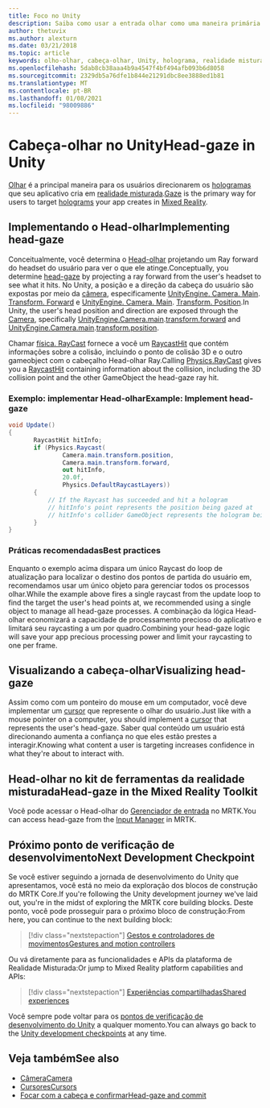 ```yaml
---
title: Foco no Unity
description: Saiba como usar a entrada olhar como uma maneira primária para os usuários visarem os hologramas que seu aplicativo cria em realidade misturada.
author: thetuvix
ms.author: alexturn
ms.date: 03/21/2018
ms.topic: article
keywords: olho-olhar, cabeça-olhar, Unity, holograma, realidade misturada, headset de realidade misturada, headset de realidade mista do Windows, headset de realidade virtual, MRTK, kit de ferramentas de realidade misturada
ms.openlocfilehash: 5dab8cb38aaa4b9a4547f4bf494afb093b6d8058
ms.sourcegitcommit: 2329db5a76dfe1b844e21291dbc8ee3888ed1b81
ms.translationtype: MT
ms.contentlocale: pt-BR
ms.lasthandoff: 01/08/2021
ms.locfileid: "98009886"
---
```

# <a name="head-gaze-in-unity"></a><span data-ttu-id="d2597-104">Cabeça-olhar no Unity</span><span class="sxs-lookup"><span data-stu-id="d2597-104">Head-gaze in Unity</span></span>

<span data-ttu-id="d2597-105">[Olhar](../../design/gaze-and-commit.md) é a principal maneira para os usuários direcionarem os [hologramas](../../discover/hologram.md) que seu aplicativo cria em [realidade misturada](../../discover/mixed-reality.md).</span><span class="sxs-lookup"><span data-stu-id="d2597-105">[Gaze](../../design/gaze-and-commit.md) is the primary way for users to target [holograms](../../discover/hologram.md) your app creates in [Mixed Reality](../../discover/mixed-reality.md).</span></span>

## <a name="implementing-head-gaze"></a><span data-ttu-id="d2597-106">Implementando o Head-olhar</span><span class="sxs-lookup"><span data-stu-id="d2597-106">Implementing head-gaze</span></span>

<span data-ttu-id="d2597-107">Conceitualmente, você determina o [Head-olhar](../../design/gaze-and-commit.md) projetando um Ray forward do headset do usuário para ver o que ele atinge.</span><span class="sxs-lookup"><span data-stu-id="d2597-107">Conceptually, you determine [head-gaze](../../design/gaze-and-commit.md) by projecting a ray forward from the user's headset to see what it hits.</span></span> <span data-ttu-id="d2597-108">No Unity, a posição e a direção da cabeça do usuário são expostas por meio da [câmera](camera-in-unity.md), especificamente [UnityEngine. Camera. Main](https://docs.unity3d.com/ScriptReference/Camera-main.html). [Transform. Forward](https://docs.unity3d.com/ScriptReference/Transform-forward.html) e [UnityEngine. Camera. Main](https://docs.unity3d.com/ScriptReference/Camera-main.html). [Transform. Position](https://docs.unity3d.com/ScriptReference/Transform-position.html).</span><span class="sxs-lookup"><span data-stu-id="d2597-108">In Unity, the user's head position and direction are exposed through the [Camera](camera-in-unity.md), specifically [UnityEngine.Camera.main](https://docs.unity3d.com/ScriptReference/Camera-main.html).[transform.forward](https://docs.unity3d.com/ScriptReference/Transform-forward.html) and [UnityEngine.Camera.main](https://docs.unity3d.com/ScriptReference/Camera-main.html).[transform.position](https://docs.unity3d.com/ScriptReference/Transform-position.html).</span></span>

<span data-ttu-id="d2597-109">Chamar [física. RayCast](https://docs.unity3d.com/ScriptReference/Physics.Raycast.html) fornece a você um [RaycastHit](https://docs.unity3d.com/ScriptReference/RaycastHit.html) que contém informações sobre a colisão, incluindo o ponto de colisão 3D e o outro gameobject com o cabeçalho Head-olhar Ray.</span><span class="sxs-lookup"><span data-stu-id="d2597-109">Calling [Physics.RayCast](https://docs.unity3d.com/ScriptReference/Physics.Raycast.html) gives you a [RaycastHit](https://docs.unity3d.com/ScriptReference/RaycastHit.html) containing information about the collision, including the 3D collision point and the other GameObject the head-gaze ray hit.</span></span>

### <a name="example-implement-head-gaze"></a><span data-ttu-id="d2597-110">Exemplo: implementar Head-olhar</span><span class="sxs-lookup"><span data-stu-id="d2597-110">Example: Implement head-gaze</span></span>

```cs
void Update()
{
       RaycastHit hitInfo;
       if (Physics.Raycast(
               Camera.main.transform.position,
               Camera.main.transform.forward,
               out hitInfo,
               20.0f,
               Physics.DefaultRaycastLayers))
       {
           // If the Raycast has succeeded and hit a hologram
           // hitInfo's point represents the position being gazed at
           // hitInfo's collider GameObject represents the hologram being gazed at
       }
}
```

### <a name="best-practices"></a><span data-ttu-id="d2597-111">Práticas recomendadas</span><span class="sxs-lookup"><span data-stu-id="d2597-111">Best practices</span></span>

<span data-ttu-id="d2597-112">Enquanto o exemplo acima dispara um único Raycast do loop de atualização para localizar o destino dos pontos de partida do usuário em, recomendamos usar um único objeto para gerenciar todos os processos olhar.</span><span class="sxs-lookup"><span data-stu-id="d2597-112">While the example above fires a single raycast from the update loop to find the target the user's head points at, we recommended using a single object to manage all head-gaze processes.</span></span> <span data-ttu-id="d2597-113">A combinação da lógica Head-olhar economizará a capacidade de processamento precioso do aplicativo e limitará seu raycasting a um por quadro.</span><span class="sxs-lookup"><span data-stu-id="d2597-113">Combining your head-gaze logic will save your app precious processing power and limit your raycasting to one per frame.</span></span>

## <a name="visualizing-head-gaze"></a><span data-ttu-id="d2597-114">Visualizando a cabeça-olhar</span><span class="sxs-lookup"><span data-stu-id="d2597-114">Visualizing head-gaze</span></span>

<span data-ttu-id="d2597-115">Assim como com um ponteiro do mouse em um computador, você deve implementar um [cursor](../../design/cursors.md) que represente o olhar do usuário.</span><span class="sxs-lookup"><span data-stu-id="d2597-115">Just like with a mouse pointer on a computer, you should implement a [cursor](../../design/cursors.md) that represents the user's head-gaze.</span></span> <span data-ttu-id="d2597-116">Saber qual conteúdo um usuário está direcionando aumenta a confiança no que eles estão prestes a interagir.</span><span class="sxs-lookup"><span data-stu-id="d2597-116">Knowing what content a user is targeting increases confidence in what they're about to interact with.</span></span>

## <a name="head-gaze-in-the-mixed-reality-toolkit"></a><span data-ttu-id="d2597-117">Head-olhar no kit de ferramentas da realidade misturada</span><span class="sxs-lookup"><span data-stu-id="d2597-117">Head-gaze in the Mixed Reality Toolkit</span></span> 
<span data-ttu-id="d2597-118">Você pode acessar o Head-olhar do [Gerenciador de entrada](https://microsoft.github.io/MixedRealityToolkit-Unity/Documentation/Input/Overview.html) no MRTK.</span><span class="sxs-lookup"><span data-stu-id="d2597-118">You can access head-gaze from the [Input Manager](https://microsoft.github.io/MixedRealityToolkit-Unity/Documentation/Input/Overview.html) in MRTK.</span></span>

## <a name="next-development-checkpoint"></a><span data-ttu-id="d2597-119">Próximo ponto de verificação de desenvolvimento</span><span class="sxs-lookup"><span data-stu-id="d2597-119">Next Development Checkpoint</span></span>

<span data-ttu-id="d2597-120">Se você estiver seguindo a jornada de desenvolvimento do Unity que apresentamos, você está no meio da exploração dos blocos de construção do MRTK Core.</span><span class="sxs-lookup"><span data-stu-id="d2597-120">If you're following the Unity development journey we've laid out, you're in the midst of exploring the MRTK core building blocks.</span></span> <span data-ttu-id="d2597-121">Deste ponto, você pode prosseguir para o próximo bloco de construção:</span><span class="sxs-lookup"><span data-stu-id="d2597-121">From here, you can continue to the next building block:</span></span>

> [!div class="nextstepaction"]
> [<span data-ttu-id="d2597-122">Gestos e controladores de movimentos</span><span class="sxs-lookup"><span data-stu-id="d2597-122">Gestures and motion controllers</span></span>](gestures-and-motion-controllers-in-unity.md)

<span data-ttu-id="d2597-123">Ou vá diretamente para as funcionalidades e APIs da plataforma de Realidade Misturada:</span><span class="sxs-lookup"><span data-stu-id="d2597-123">Or jump to Mixed Reality platform capabilities and APIs:</span></span>

> [!div class="nextstepaction"]
> [<span data-ttu-id="d2597-124">Experiências compartilhadas</span><span class="sxs-lookup"><span data-stu-id="d2597-124">Shared experiences</span></span>](shared-experiences-in-unity.md)

<span data-ttu-id="d2597-125">Você sempre pode voltar para os [pontos de verificação de desenvolvimento do Unity](unity-development-overview.md#2-core-building-blocks) a qualquer momento.</span><span class="sxs-lookup"><span data-stu-id="d2597-125">You can always go back to the [Unity development checkpoints](unity-development-overview.md#2-core-building-blocks) at any time.</span></span>

## <a name="see-also"></a><span data-ttu-id="d2597-126">Veja também</span><span class="sxs-lookup"><span data-stu-id="d2597-126">See also</span></span>
* [<span data-ttu-id="d2597-127">Câmera</span><span class="sxs-lookup"><span data-stu-id="d2597-127">Camera</span></span>](camera-in-unity.md)
* [<span data-ttu-id="d2597-128">Cursores</span><span class="sxs-lookup"><span data-stu-id="d2597-128">Cursors</span></span>](../../design/cursors.md)
* [<span data-ttu-id="d2597-129">Focar com a cabeça e confirmar</span><span class="sxs-lookup"><span data-stu-id="d2597-129">Head-gaze and commit</span></span>](../../design/gaze-and-commit.md)
